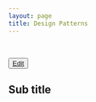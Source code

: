 ```yaml
---
layout: page
title: Design Patterns
---
```




<br />

<button class="uxp-edit-btn">[Edit](http://prose.io/#ustwo/uxp/edit/gh-pages/patterns/index.md)</button>

## Sub title
